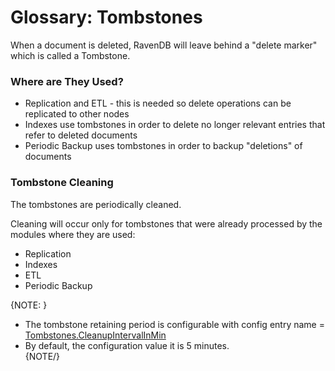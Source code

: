 # Glossary: Tombstones

When a document is deleted, RavenDB will leave behind a "delete marker" which is called a Tombstone. 
  
### Where are They Used?

* Replication and ETL - this is needed so delete operations can be replicated to other nodes
* Indexes use tombstones in order to delete no longer relevant entries that refer to deleted documents
* Periodic Backup uses tombstones in order to backup "deletions" of documents

### Tombstone Cleaning

The tombstones are periodically cleaned.  

Cleaning will occur only for tombstones that were already processed by the modules where they are used:

* Replication
* Indexes
* ETL 
* Periodic Backup

{NOTE: }

* The tombstone retaining period is configurable with config entry name = 
  [Tombstones.CleanupIntervalInMin](../server/configuration/tombstone-configuration)  
* By default, the configuration value it is 5 minutes.  
{NOTE/}

